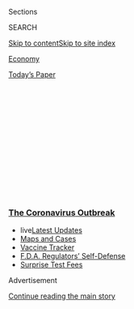 <div id="app">

<div>

<div>

<div>

<div class="NYTAppHideMasthead css-1q2w90k e1suatyy0">

<div class="section css-ui9rw0 e1suatyy2">

<div class="css-eph4ug er09x8g0">

<div class="css-6n7j50">

</div>

<span class="css-1dv1kvn">Sections</span>

<div class="css-10488qs">

<span class="css-1dv1kvn">SEARCH</span>

</div>

[Skip to content](#site-content)[Skip to site
index](#site-index)

</div>

<div id="masthead-section-label" class="css-1wr3we4 eaxe0e00">

[Economy](https://www.nytimes3xbfgragh.onion/section/business/economy)

</div>

<div class="css-10698na e1huz5gh0">

</div>

</div>

<div id="masthead-bar-one" class="section hasLinks css-15hmgas e1csuq9d3">

<div class="css-uqyvli e1csuq9d0">

</div>

<div class="css-1uqjmks e1csuq9d1">

</div>

<div class="css-9e9ivx">

[](https://myaccount.nytimes3xbfgragh.onion/auth/login?response_type=cookie&client_id=vi)

</div>

<div class="css-1bvtpon e1csuq9d2">

[Today’s
Paper](https://www.nytimes3xbfgragh.onion/section/todayspaper)

</div>

</div>

</div>

</div>

<div data-aria-hidden="false">

<div id="site-content" data-role="main">

<div>

<div class="css-1aor85t" style="opacity:0.000000001;z-index:-1;visibility:hidden">

<div class="css-1hqnpie">

<div class="css-epjblv">

<span class="css-17xtcya">[Economy](/section/business/economy)</span><span class="css-x15j1o">|</span><span class="css-fwqvlz">Job
Growth Slackens, Signaling Vulnerability of
Recovery</span>

</div>

<div class="css-k008qs">

<div class="css-1iwv8en">

<span class="css-18z7m18"></span>

<div>

</div>

</div>

<span class="css-1n6z4y">https://nyti.ms/31Xjc8K</span>

<div class="css-1705lsu">

<div class="css-4xjgmj">

<div class="css-4skfbu" data-role="toolbar" data-aria-label="Social Media Share buttons, Save button, and Comments Panel with current comment count" data-testid="share-tools">

  - 
  - 
  - 
  - 
    
    <div class="css-6n7j50">
    
    </div>

  - 

</div>

</div>

</div>

</div>

</div>

</div>

<div class="css-13pd83m">

<div class="css-l9svim">

### [<span class="css-pa1jbp"><span class="css-1rxm0ex">The Coronavirus</span><span class="css-1rxm0ex"> Outbreak</span></span>](https://www.nytimes3xbfgragh.onion/news-event/coronavirus?name=styln-coronavirus-markets&region=TOP_BANNER&block=storyline_menu_recirc&action=click&pgtype=Article&impression_id=3ef949b0-f4c9-11ea-8e77-775acd3382e0&variant=undefined)

  - <span class="css-1qkutce"><span class="css-12clwdu">live</span>[Latest
    Updates](https://www.nytimes3xbfgragh.onion/2020/09/11/world/covid-19-coronavirus.html?name=styln-coronavirus-markets&region=TOP_BANNER&block=storyline_menu_recirc&action=click&pgtype=Article&impression_id=3ef970c0-f4c9-11ea-8e77-775acd3382e0&variant=undefined)</span>
  - <span class="css-1qkutce">[Maps and
    Cases](https://www.nytimes3xbfgragh.onion/interactive/2020/us/coronavirus-us-cases.html?name=styln-coronavirus-markets&region=TOP_BANNER&block=storyline_menu_recirc&action=click&pgtype=Article&impression_id=3ef970c1-f4c9-11ea-8e77-775acd3382e0&variant=undefined)</span>
  - <span class="css-1qkutce">[Vaccine
    Tracker](https://www.nytimes3xbfgragh.onion/interactive/2020/science/coronavirus-vaccine-tracker.html?name=styln-coronavirus-markets&region=TOP_BANNER&block=storyline_menu_recirc&action=click&pgtype=Article&impression_id=3ef970c2-f4c9-11ea-8e77-775acd3382e0&variant=undefined)</span>
  - <span class="css-1qkutce">[F.D.A. Regulators’
    Self-Defense](https://www.nytimes3xbfgragh.onion/2020/09/10/us/politics/fda-coronavirus-vaccine.html?name=styln-coronavirus-markets&region=TOP_BANNER&block=storyline_menu_recirc&action=click&pgtype=Article&impression_id=3ef970c3-f4c9-11ea-8e77-775acd3382e0&variant=undefined)</span>
  - <span class="css-1qkutce">[Surprise Test
    Fees](https://www.nytimes3xbfgragh.onion/2020/09/09/upshot/coronavirus-surprise-test-fees.html?name=styln-coronavirus-markets&region=TOP_BANNER&block=storyline_menu_recirc&action=click&pgtype=Article&impression_id=3ef970c4-f4c9-11ea-8e77-775acd3382e0&variant=undefined)</span>

</div>

</div>

<div id="top-wrapper" class="css-1sy8kpn">

<div id="top-slug" class="css-l9onyx">

Advertisement

</div>

[Continue reading the main
story](#after-top)

<div class="ad top-wrapper" style="text-align:center;height:100%;display:block;min-height:250px">

<div id="top" class="place-ad" data-position="top" data-size-key="top">

</div>

</div>

<div id="after-top">

</div>

</div>

<div>

<div id="sponsor-wrapper" class="css-1hyfx7x">

<div id="sponsor-slug" class="css-19vbshk">

Supported by

</div>

[Continue reading the main
story](#after-sponsor)

<div id="sponsor" class="ad sponsor-wrapper" style="text-align:center;height:100%;display:block">

</div>

<div id="after-sponsor">

</div>

</div>

<div class="css-186x18t">

</div>

<div class="css-1vkm6nb ehdk2mb0">

# Job Growth Slackens, Signaling Vulnerability of Recovery

</div>

Unemployment fell to 8.4% in August, but the gain of 1.4 million jobs
was the weakest in months. The end of federal aid programs is casting a
shadow.

<div class="css-79elbk" data-testid="photoviewer-wrapper">

<div class="css-z3e15g" data-testid="photoviewer-wrapper-hidden">

</div>

<div class="css-1a48zt4 ehw59r15" data-testid="photoviewer-children">

![<span class="css-16f3y1r e13ogyst0" data-aria-hidden="true">FishScale,
a restaurant in Washington, D.C., has cut back to three employees from
six as the decline in federal pandemic aid has left customers with less
to
spend.</span><span class="css-cnj6d5 e1z0qqy90" itemprop="copyrightHolder"><span class="css-1ly73wi e1tej78p0">Credit...</span><span><span>Valerie
Plesch for The New York
Times</span></span></span>](https://static01.graylady3jvrrxbe.onion/images/2020/09/04/business/04virus-jobs1a/merlin_176482278_45bc8977-f4ef-4d4c-bd9d-545433d740e2-articleLarge.jpg?quality=75&auto=webp&disable=upscale)

</div>

</div>

<div class="css-18e8msd">

<div class="css-vp77d3 epjyd6m0">

<div class="css-hus3qt ey68jwv0" data-aria-hidden="true">

[![Ben
Casselman](https://static01.graylady3jvrrxbe.onion/images/2018/11/09/multimedia/author-ben-casselman/author-ben-casselman-thumbLarge.png
"Ben Casselman")](https://www.nytimes3xbfgragh.onion/by/ben-casselman)

</div>

<div class="css-1baulvz">

By [<span class="css-1baulvz last-byline" itemprop="name">Ben
Casselman</span>](https://www.nytimes3xbfgragh.onion/by/ben-casselman)

</div>

</div>

  - 
    
    <div class="css-ld3wwf e16638kd2">
    
    Sept. 4,
    2020
    
    </div>

  - 
    
    <div class="css-4xjgmj">
    
    <div class="css-d8bdto" data-role="toolbar" data-aria-label="Social Media Share buttons, Save button, and Comments Panel with current comment count" data-testid="share-tools">
    
      - 
      - 
      - 
      - 
        
        <div class="css-6n7j50">
        
        </div>
    
      - 
    
    </div>
    
    </div>

</div>

</div>

<div class="section meteredContent css-1r7ky0e" name="articleBody" itemprop="articleBody">

<div class="css-1fanzo5 StoryBodyCompanionColumn">

<div class="css-53u6y8">

Job growth slowed further last month, the latest sign that the economy’s
spring momentum has faded — and a warning that the recovery could go
into reverse this fall without further government support.

U.S. employers added 1.4 million jobs in August, the [Labor Department
said Friday](https://www.bls.gov/news.release/empsit.nr0.htm), down from
the gains in the three previous months. The slowdown would have been
more pronounced without the hiring of nearly a quarter-million temporary
census workers.

The report held some good news: The unemployment rate fell by more than
expected, to 8.4 percent. In April — when joblessness was the highest
since the Great Depression — forecasters at the [Congressional Budget
Office](https://www.cbo.gov/publication/56335) said unemployment would
remain in the double digits well into next year.

But an increasing number of people reported in the Labor Department’s
August survey that they had lost their jobs permanently, rather than
being temporarily laid off or furloughed — a sign that the crisis is
doing lasting damage.

</div>

</div>

<div class="css-1fanzo5 StoryBodyCompanionColumn">

<div class="css-53u6y8">

“There’s a fragility in the numbers,” said Diane Swonk, chief economist
at the accounting firm Grant Thornton. “There are cracks in the
underlying
foundation.”

</div>

</div>

<div id="august-jobs-overall" class="section interactive-content interactive-size-scoop css-1t58pk9" data-id="100000007323375">

<div class="css-17ih8de interactive-body" data-sourceid="100000007323375">

<div class="g-story g-freebird g-max-limit" data-preview-slug="august-jobs-08-31">

<div class="g-container">

<div class="g-asset g-graphic" style="max-width: 945px">

### Jobs remain far below pre-pandemic levels

#### Cumulative change in <span class="g-bold">all jobs</span> since August 2016

<div data-role="img">

<div id="g-jobs" class="g-loading">

</div>

</div>

<div class="g-source">

<span class="g-credit">By Ella
Koeze</span><span class="g-credit_bullet">·</span><span class="g-credit g-note">Data
is seasonally
adjusted.</span><span class="g-credit_bullet">·</span><span class="g-credit">Source:
Bureau of Labor Statistics</span>

</div>

</div>

</div>

</div>

</div>

</div>

<div class="css-1fanzo5 StoryBodyCompanionColumn">

<div class="css-53u6y8">

Those cracks are appearing as trillions of dollars in federal spending,
which helped sustain many households and businesses early in the
pandemic, are drying up.

A $600 weekly federal supplement to unemployment benefits expired in
July; a [$300-a-week
replacement](https://www.nytimes3xbfgragh.onion/article/stimulus-unemployment-payment-benefit.html?action=click&module=RelatedLinks&pgtype=Article),
announced by President Trump last month, has been slow to kick in and
will last for only a few weeks. The government’s marquee business relief
effort, the Paycheck Protection Program, ended in August.

The August jobs data was collected early in the month, and might not
reflect the full impact of the loss of benefits, economists warn. That
calendar quirk could have political ramifications, easing pressure on
Congress to agree on a new round of emergency spending.

</div>

</div>

<div class="css-1fanzo5 StoryBodyCompanionColumn">

<div class="css-53u6y8">

“If the labor market data continue to hold, if we don’t see a big
destruction to consumer spending on the back of the loss of the
unemployment benefits, that reduces the sense of urgency that something
needs to be done prior to the election,” said Michelle Meyer, head of
U.S. economics for Bank of
America.

<div id="NYT_MAIN_CONTENT_1_REGION" class="css-9tf9ac">

<div>

<div id="styln-covid-updates-markets" class="section interactive-content interactive-size-medium css-1ftcdic">

<div class="css-17ih8de interactive-body">

<div id="styln-briefing-block">

<div class="briefing-block-header-section">

# [Latest Updates: The Coronavirus Outbreak and the Economy](https://www.nytimes3xbfgragh.onion/live/2020/09/11/business/stock-market-today-coronavirus?action=click&pgtype=Article&state=default&region=MAIN_CONTENT_1&context=storylines_live_updates)

</div>

<div class="briefing-block-lb-items">

<div class="briefing-block-update-time">

[11h
ago](https://www.nytimes3xbfgragh.onion/live/2020/09/11/business/stock-market-today-coronavirus?action=click&pgtype=Article&state=default&region=MAIN_CONTENT_1&context=storylines_live_updates#the-nyse-may-move-its-data-center-out-of-new-jersey-in-response-to-a-proposed-tax)

</div>

<div>

[The N.Y.S.E. may move its data center out of New Jersey in response to
a proposed
tax.](https://www.nytimes3xbfgragh.onion/live/2020/09/11/business/stock-market-today-coronavirus?action=click&pgtype=Article&state=default&region=MAIN_CONTENT_1&context=storylines_live_updates#the-nyse-may-move-its-data-center-out-of-new-jersey-in-response-to-a-proposed-tax)

</div>

<div class="briefing-block-update-time">

[13h
ago](https://www.nytimes3xbfgragh.onion/live/2020/09/11/business/stock-market-today-coronavirus?action=click&pgtype=Article&state=default&region=MAIN_CONTENT_1&context=storylines_live_updates#the-federal-budget-deficit-hit-3-trillion-as-of-august)

</div>

<div>

[The federal budget deficit hit $3 trillion as of
August.](https://www.nytimes3xbfgragh.onion/live/2020/09/11/business/stock-market-today-coronavirus?action=click&pgtype=Article&state=default&region=MAIN_CONTENT_1&context=storylines_live_updates#the-federal-budget-deficit-hit-3-trillion-as-of-august)

</div>

<div class="briefing-block-update-time">

[14h
ago](https://www.nytimes3xbfgragh.onion/live/2020/09/11/business/stock-market-today-coronavirus?action=click&pgtype=Article&state=default&region=MAIN_CONTENT_1&context=storylines_live_updates#warner-bros-pushes-the-release-of-wonder-woman-1984-to-christmas)

</div>

<div>

[Warner Bros. pushes the release of ‘Wonder Woman 1984’ to
Christmas.](https://www.nytimes3xbfgragh.onion/live/2020/09/11/business/stock-market-today-coronavirus?action=click&pgtype=Article&state=default&region=MAIN_CONTENT_1&context=storylines_live_updates#warner-bros-pushes-the-release-of-wonder-woman-1984-to-christmas)

</div>

</div>

<div class="briefing-block-footer">

<div class="briefing-block-footer-meta">

[See more
updates](https://www.nytimes3xbfgragh.onion/live/2020/09/11/business/stock-market-today-coronavirus?action=click&pgtype=Article&state=default&region=MAIN_CONTENT_1&context=storylines_live_updates)

</div>

<div class="briefing-block-briefinglinks">

<span>More live coverage:</span>
[Global](https://www.nytimes3xbfgragh.onion/2020/09/11/world/covid-19-coronavirus.html?action=click&pgtype=Article&state=default&region=MAIN_CONTENT_1&context=storylines_live_updates)

</div>

</div>

</div>

</div>

</div>

</div>

</div>

Economists warn that would set the stage for a big drop in spending in
the fall, leading to more job losses and a [wave of small-business
failures](https://www.nytimes3xbfgragh.onion/2020/09/01/business/economy/small-businesses-coronavirus.html).
Corporations including American Airlines have announced they are [laying
off more
workers](https://www.nytimes3xbfgragh.onion/2020/08/25/business/american-airline-furlough-19000.html)
or, as in the case of the department store stalwart Lord & Taylor,
[going out of
business](https://www.nytimes3xbfgragh.onion/aponline/2020/08/28/business/ap-lord-taylor-going-out-of-business.html).

Applications for unemployment benefits [rose last
week](https://www.nytimes3xbfgragh.onion/2020/09/03/business/economy/unemployment-claims.html),
and data from [Homebase](https://joinhomebase.com/data) — which provides
time-management software to small businesses — shows that the number of
people working has declined since early August. Economists say those
figures suggest that job growth could turn flat or negative in the fall.

“Federal spending was meant to be a bridge,” said Beth Ann Bovino, chief
U.S. economist for S\&P Global. “Well, it looks like the ravine has
widened and the bridge is halfway built, so there are a lot of people
stranded.”

</div>

</div>

<div id="august-jobs-unemployment" class="section interactive-content interactive-size-scoop css-174j8de" data-id="100000007323373">

<div class="css-17ih8de interactive-body" data-sourceid="100000007323373">

<div class="g-story g-freebird g-max-limit" data-preview-slug="august-jobs-08-31">

<div class="g-container">

<div class="g-asset g-graphic" style="max-width: 600px">

### Unemployment rate

<div data-role="img">

<div id="g-unemployment" class="g-loading">

</div>

</div>

<div class="g-source">

<span class="g-credit">By Ella
Koeze</span><span class="g-credit_bullet">·</span><span class="g-credit g-note">Unemployment
rates are seasonally
adjusted.</span><span class="g-credit_bullet">·</span><span class="g-credit">Source:
Bureau of Labor Statistics</span>

</div>

</div>

</div>

</div>

</div>

</div>

<div class="css-1fanzo5 StoryBodyCompanionColumn">

<div class="css-53u6y8">

All told, less than half of the 22 million jobs lost early in the
pandemic have been recovered. But the unemployment rate has fallen much
faster than most forecasters expected, from 10.2 percent in July and
14.7 percent in April. And the labor force grew in August, an indication
that jobless workers are not yet giving up their searches as many did
during the last recession a decade ago. Some sectors that were dealt a
blow by the pandemic, such as the retail industry, continued to post
strong job gains.

</div>

</div>

<div class="css-1fanzo5 StoryBodyCompanionColumn">

<div class="css-53u6y8">

Mr. Trump cheered the report [on
Twitter](https://twitter.com/realDonaldTrump/status/1301868845678952448).
“Great Jobs Numbers,” he declared, highlighting the unemployment rate’s
decline into single digits as “faster and deeper than thought possible.”

</div>

</div>

<div class="css-cfo9c3">

</div>

<div class="css-1fanzo5 StoryBodyCompanionColumn">

<div class="css-53u6y8">

His Democratic opponent, former Vice President Joseph R. Biden Jr., said
in Wilmington, Del., that “any job added back is positive.” But when
working people are asked “how do they feel about the economy coming
back,” he said, “you’ll find they don’t feel it.”

Economists said the slowdown was a worrying sign that the low-hanging
fruit of the recovery — the rehiring of millions of furloughed
restaurant, hotel and entertainment workers — could be largely gone.

Just 174,000 jobs were added last month in leisure and hospitality, a
disappointing gain for an industry that lost more than eight million to
the pandemic and has recovered only half. And as companies reopen, many
are discovering that with demand still weak, they don’t need or can’t
afford as many workers as before the pandemic.

Marcus Hotels, which operates more than a dozen hotels, mostly in the
Midwest, began reopening its properties in June and has brought back
about 60 percent of the nearly 4,000 employees it had before the
pandemic. But in recent weeks, it has begun permanently laying off many
of the employees who remained on furlough.

“We held out as long as we could, waiting to see what was going to
happen,” said Michael Evans, the president of Marcus, who added that it
had paid benefits for employees as long as they were furloughed.

Mr. Evans said that he thought the hotel business would bounce back
eventually, but that it could take years to return to its previous
level. And even when it does, he said, Marcus will probably not need as
many workers.

</div>

</div>

<div class="css-1fanzo5 StoryBodyCompanionColumn">

<div class="css-53u6y8">

“As we’ve planned for the reopenings, we re-evaluated our entire
business model,” he said. “If business were back to normal right now, we
would still operate more
efficiently.”

</div>

</div>

<div id="august-jobs-industries" class="section interactive-content interactive-size-scoop css-1fwl6kh" data-id="100000007323390">

<div class="css-17ih8de interactive-body" data-sourceid="100000007323390">

<div class="g-story g-freebird g-max-limit" data-preview-slug="august-jobs-08-31">

<div class="g-container">

<div class="g-asset g-graphic" style="max-width: 1050px">

### Some industries are approaching pre-pandemic employment, but leisure and hospitality jobs are lagging far behind

#### Cumulative change in jobs since August 2016, by industry

<div data-role="img">

<div id="g-industries">

</div>

</div>

<div class="g-source">

<span class="g-credit">By Ella
Koeze</span><span class="g-credit_bullet">·</span><span class="g-credit g-note">Data
is seasonally
adjusted.</span><span class="g-credit_bullet">·</span><span class="g-credit">Source:
Bureau of Labor Statistics</span>

</div>

</div>

</div>

</div>

</div>

</div>

<div class="css-1fanzo5 StoryBodyCompanionColumn">

<div class="css-53u6y8">

Decisions like the ones at Marcus mean that workers like Kara Hanley
could have a hard time getting back to work.

Ms. Hanley, 23, was furloughed in March from her job as a room-service
supervisor at a Marriott hotel in Orlando, Fla. At first, she expected
the furlough to last a few weeks. Then, as weeks passed and she didn’t
get a call, she thought she might be waiting until late summer, or
perhaps Christmas.

When the phone rang on Sept. 1, she assumed that Marriott was calling to
tell her it was finally time to return to work. Instead, she learned she
was being laid off, effective Sept. 18.

“I really didn’t think that I was going to get let go,” she said. “I
just kept thinking, when they need me, they’re going to call me back.”

The emergency spending programs that Congress passed last spring were
meant to help prevent that kind of lasting economic harm. Forgivable
loans to small businesses were intended to help avert bankruptcies and
layoffs. Enhanced unemployment benefits were intended not just to
prevent hunger and homelessness among the jobless, but also to minimize
the cascade of economic damage that would follow.

</div>

</div>

<div class="css-1fanzo5 StoryBodyCompanionColumn">

<div class="css-53u6y8">

Those programs, despite a rocky start, were largely successful. A wave
of foreclosures has yet to occur. Consumer spending rebounded strongly
in May and June, and companies began recalling furloughed workers. But
without a new round of aid, much of that progress could be lost, with
lasting economic consequences.

“I am more concerned about where the economy is now than I was in
April,” said Martha Gimbel, an economist and labor market expert at
Schmidt Futures, a philanthropic initiative. “In April, it was fixable.
We’re just letting the scars build up now.”

H. Brandon Williams was supposed to spend this month celebrating the
third anniversary of [FishScale](https://www.wearefishscale.com/), his
restaurant in Washington, D.C. Instead, he is trying to keep his
business afloat.

</div>

</div>

<div class="css-79elbk" data-testid="photoviewer-wrapper">

<div class="css-z3e15g" data-testid="photoviewer-wrapper-hidden">

</div>

<div class="css-1a48zt4 ehw59r15" data-testid="photoviewer-children">

![<span class="css-16f3y1r e13ogyst0" data-aria-hidden="true">H. Brandon
Williams, left, the owner of FishScale, thinks he can get his restaurant
through the end of the year, but isn’t sure what will happen after
that.</span><span class="css-cnj6d5 e1z0qqy90" itemprop="copyrightHolder"><span class="css-1ly73wi e1tej78p0">Credit...</span><span>Valerie
Plesch for The New York
Times</span></span>](https://static01.graylady3jvrrxbe.onion/images/2020/09/04/business/04virus-jobs3/merlin_176482281_f1357167-f17a-4d10-9e79-35a246d3cafa-articleLarge.jpg?quality=75&auto=webp&disable=upscale)

</div>

</div>

<div class="css-1fanzo5 StoryBodyCompanionColumn">

<div class="css-53u6y8">

The restaurant, which specializes in burgers made from sustainably
caught wild fish, survived the initial blow from the pandemic, which
wiped out many other Black-owned small businesses.

But the business isn’t out of the woods. Nearby Howard University
[recently announced](https://home.howard.edu/reopen) that it would shift
its undergraduate classes online for the fall semester and close its
dormitories. FishScale also relied on revenue from sales at a seasonal
farmers’ market, which didn’t open this year.

Now, with the federal unemployment supplement and other aid programs
gone, Mr. Williams, 39, notices customers pinching their pennies — which
is forcing him to do the same. He has cut back to three employees from
six and has won rent concessions from his landlord that he said should
get him through the end of the year. He isn’t sure what will happen
after that.

</div>

</div>

<div class="css-1fanzo5 StoryBodyCompanionColumn">

<div class="css-53u6y8">

“We’re still at that area where we could go either way,” Mr. Williams
said.

Julia Pollak, a labor economist for the employment site ZipRecruiter,
said many businesses were facing similar decisions heading into the
winter season, which is a challenge for many small businesses in the
best of times.

“There are many companies that after a summer of gathering way too few
acorns are going into a hibernation that may not sustain them,” she
said.

Widespread business failures, Ms. Pollak said, “could have a cascading
effect on those local economies.” That is especially true of Black
neighborhoods that often struggle to draw investment from large
corporations.

Mr. Williams said he wanted to stay in business not only for himself but
also for his community. “There are a lot of people who couldn’t get a
job if it weren’t for Black-owned businesses,” he said. “I want young
boys and girls to look and see somebody doing something that’s out of
the box.”

Gillian Friedman contributed reporting.

</div>

</div>

<div>

</div>

</div>

<div>

</div>

<div>

</div>

<div>

</div>

<div>

<div id="bottom-wrapper" class="css-1ede5it">

<div id="bottom-slug" class="css-l9onyx">

Advertisement

</div>

[Continue reading the main
story](#after-bottom)

<div id="bottom" class="ad bottom-wrapper" style="text-align:center;height:100%;display:block;min-height:90px">

</div>

<div id="after-bottom">

</div>

</div>

</div>

</div>

</div>

## Site Index

<div>

</div>

## Site Information Navigation

  - [© <span>2020</span> <span>The New York Times
    Company</span>](https://help.nytimes3xbfgragh.onion/hc/en-us/articles/115014792127-Copyright-notice)

<!-- end list -->

  - [NYTCo](https://www.nytco.com/)
  - [Contact
    Us](https://help.nytimes3xbfgragh.onion/hc/en-us/articles/115015385887-Contact-Us)
  - [Work with us](https://www.nytco.com/careers/)
  - [Advertise](https://nytmediakit.com/)
  - [T Brand Studio](http://www.tbrandstudio.com/)
  - [Your Ad
    Choices](https://www.nytimes3xbfgragh.onion/privacy/cookie-policy#how-do-i-manage-trackers)
  - [Privacy](https://www.nytimes3xbfgragh.onion/privacy)
  - [Terms of
    Service](https://help.nytimes3xbfgragh.onion/hc/en-us/articles/115014893428-Terms-of-service)
  - [Terms of
    Sale](https://help.nytimes3xbfgragh.onion/hc/en-us/articles/115014893968-Terms-of-sale)
  - [Site
    Map](https://spiderbites.nytimes3xbfgragh.onion)
  - [Help](https://help.nytimes3xbfgragh.onion/hc/en-us)
  - [Subscriptions](https://www.nytimes3xbfgragh.onion/subscription?campaignId=37WXW)

</div>

</div>

</div>

</div>
